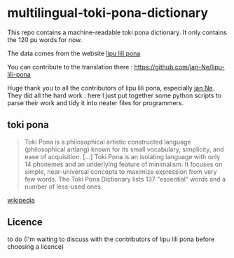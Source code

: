 # multilingual-toki-pona-dictionary

This repo contains a machine-readable toki pona dictionary. It only contains the 120 pu words for now.

The data comes from the website [lipu lili pona](https://jan-ne.github.io/lipu-lili-pona)

You can contribute to the translation there : https://github.com/jan-Ne/lipu-lili-pona

Huge thank you to all the contributors of lipu lili pona, especially [jan Ne](https://github.com/jan-Ne). They did all the hard work : here I just put together some python scripts to parse their work and tidy it into neater files for programmers.

## toki pona

> Toki Pona is a philosophical artistic constructed language (philosophical artlang) known for its small vocabulary, simplicity, and ease of acquisition. [...] Toki Pona is an isolating language with only 14 phonemes and an underlying feature of minimalism. It focuses on simple, near-universal concepts to maximize expression from very few words. The Toki Pona Dictionary lists 137 "essential" words and a number of less-used ones.

[wikipedia](https://en.wikipedia.org/wiki/Toki_Pona)

## Licence

to do (I'm waiting to discuss with the contributors of lipu lili pona before choosing a licence)

